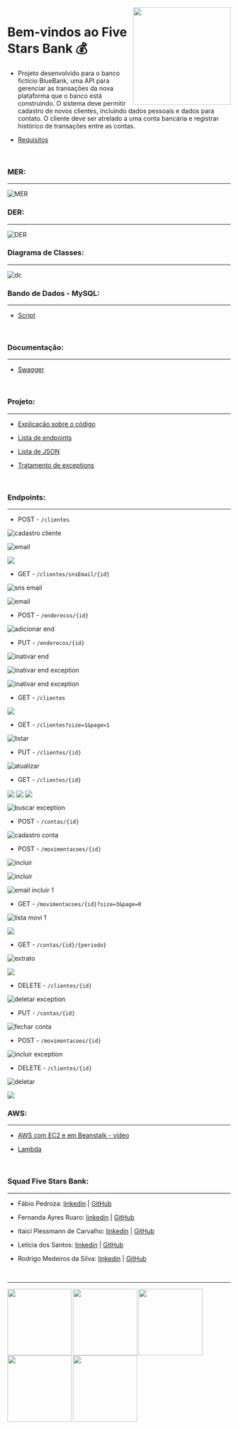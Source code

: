 <img align="right" height="220em" src="https://github.com/Feruaro/Five-Stars-Bank/blob/main/Imagens/Logotipo%20Brilho%20Minimalista%20Chic%20.png"/>

# Bem-vindos ao Five Stars Bank :moneybag:

* Projeto desenvolvido para o banco fictício BlueBank, uma API para gerenciar as transações da nova plataforma que o banco está construindo. O sistema deve permitir cadastro de novos clientes, incluindo dados pessoais e dados para contato. O cliente deve ser atrelado a uma conta bancária e registrar histórico de transações entre as contas.

* [Requisitos](https://github.com/Feruaro/Five-Stars-Bank/blob/main/Documentos/requisitos_projeto.md)

  ​

### MER:

--------

![MER](https://github.com/Feruaro/Five-Stars-Bank/blob/main/Documentos/mer_final.jpg)



### DER:

----

![DER](https://github.com/Feruaro/Five-Stars-Bank/blob/main/Documentos/der_final.jpg)



### Diagrama de Classes:

-------

![dc](https://github.com/Feruaro/Five-Stars-Bank/blob/main/Documentos/digrama_classes_final.jpg)



### Bando de Dados - MySQL:

--------

* [Script](https://github.com/Feruaro/Five-Stars-Bank/blob/main/Documentos/script_database.sql)

  ​

### Documentação:

------

- [Swagger](http://fivestarsbank-env-1.eba-hrsrzt2u.us-east-2.elasticbeanstalk.com/swagger-ui.html)

  ​

### Projeto:

--------

* [Explicação sobre o código](https://github.com/Feruaro/Five-Stars-Bank/blob/main/Documentos/explicacao_codigo.md)


* [Lista de endpoints](https://github.com/Feruaro/Five-Stars-Bank/blob/main/Documentos/lista_%20endpoints.md)

* [Lista de JSON](https://github.com/Feruaro/Five-Stars-Bank/blob/main/Documentos/lista_json.md)

* [Tratamento de exceptions](https://github.com/Feruaro/Five-Stars-Bank/blob/main/Documentos/tratamento_exception.md)

  ​

### Endpoints:

-----

* POST - `/clientes`


![cadastro cliente](https://github.com/Feruaro/Five-Stars-Bank/blob/main/Imagens/cadastro_cliente.jpg)

![email](https://github.com/Feruaro/Five-Stars-Bank/blob/main/Imagens/cadastro_cliente2.jpg)

<img align="center" src="https://github.com/Feruaro/Five-Stars-Bank/blob/main/Imagens/cadastro_cliente3.jpg"/>

* GET - `/clientes/snsEmail/{id}`

![sns email](https://github.com/Feruaro/Five-Stars-Bank/blob/main/Imagens/enviar_email.jpg)

![email](https://github.com/Feruaro/Five-Stars-Bank/blob/main/Imagens/enviar_email2.jpg)

* POST - `/enderecos/{id}`

![adicionar end](https://github.com/Feruaro/Five-Stars-Bank/blob/main/Imagens/adicionar_endereco.jpg)

* PUT - `/enderecos/{id}`

![inativar end](https://github.com/Feruaro/Five-Stars-Bank/blob/main/Imagens/inativar_endereco.jpg)

![inativar end exception](https://github.com/Feruaro/Five-Stars-Bank/blob/main/Imagens/inativar_endereco_exception2.jpg)

![inativar end exception](https://github.com/Feruaro/Five-Stars-Bank/blob/main/Imagens/inativar_endereco_exception.jpg)

* GET - `/clientes`

<img align="center" src="https://github.com/Feruaro/Five-Stars-Bank/blob/main/Imagens/listar_clientes_aws.jpg"/>

* GET - `/clientes?size=1&page=1`

![listar](https://github.com/Feruaro/Five-Stars-Bank/blob/main/Imagens/listar_clientes_pag1.jpg)

* PUT - `/clientes/{id}`

![atualizar](https://github.com/Feruaro/Five-Stars-Bank/blob/main/Imagens/atualizar_cliente.jpg)

* GET - `/clientes/{id}`

<img align="center" src="https://github.com/Feruaro/Five-Stars-Bank/blob/main/Imagens/buscar_cliente.jpg"/>

<img align="center" src="https://github.com/Feruaro/Five-Stars-Bank/blob/main/Imagens/buscar_cliente2.jpg"/>

<img align="center" src="https://github.com/Feruaro/Five-Stars-Bank/blob/main/Imagens/buscar_cliente_exception.jpg"/>

![buscar exception](https://github.com/Feruaro/Five-Stars-Bank/blob/main/Imagens/buscar_cliente_exception2.jpg)

* POST - `/contas/{id}`

![cadastro conta](https://github.com/Feruaro/Five-Stars-Bank/blob/main/Imagens/cadastrar_conta.jpg)

* POST - `/movimentacoes/{id}`

![incluir](https://github.com/Feruaro/Five-Stars-Bank/blob/main/Imagens/incluir_movi.jpg)

![incluir](https://github.com/Feruaro/Five-Stars-Bank/blob/main/Imagens/incluir_movi2.jpg)

![email incluir 1](https://github.com/Feruaro/Five-Stars-Bank/blob/main/Imagens/incluir_movi_email.jpg)

* GET - `/movimentacoes/{id}?size=3&page=0`

![lista movi 1](https://github.com/Feruaro/Five-Stars-Bank/blob/main/Imagens/listar_movi.jpg)

<img align="center" src="https://github.com/Feruaro/Five-Stars-Bank/blob/main/Imagens/listar_movi2.jpg"/>

* GET - `/contas/{id}/{periodo}`

![extrato](https://github.com/Feruaro/Five-Stars-Bank/blob/main/Imagens/extrato.jpg)

<img align="center" src="https://github.com/Feruaro/Five-Stars-Bank/blob/main/Imagens/extrato2.jpg"/>

* DELETE - `/clientes/{id}`

![deletar exception](https://github.com/Feruaro/Five-Stars-Bank/blob/main/Imagens/deletar_cliente_exception.jpg)

* PUT - `/contas/{id}`

![fechar conta](https://github.com/Feruaro/Five-Stars-Bank/blob/main/Imagens/fechar_conta.jpg)

* POST - `/movimentacoes/{id}`

![incluir exception](https://github.com/Feruaro/Five-Stars-Bank/blob/main/Imagens/incluir_movi_exception.jpg)

* DELETE - `/clientes/{id}`

![deletar](https://github.com/Feruaro/Five-Stars-Bank/blob/main/Imagens/deletar_cliente.jpg)

<img align="center" src="https://github.com/Feruaro/Five-Stars-Bank/blob/main/Imagens/deletar_cliente2.jpg"/>

### AWS:

------

* [AWS com EC2 e em Beanstalk - vídeo]()

* [Lambda]()

  ​

### Squad Five Stars Bank:

-------

* Fábio Pedroza:  [linkedin](https://www.linkedin.com/in/f%C3%A1bio-pedroza-analistaprotheus/) |  [GitHub](https://github.com/fabiopedroza)

* Fernanda Ayres Ruaro:  [linkedin](https://www.linkedin.com/in/fernanda-ruaro/) |  [GitHub](https://github.com/Feruaro)

* Itaici Plessmann de Carvalho:  [linkedin](https://www.linkedin.com/in/itaici-plessmann-de-carvalho-45413b42/) |  [GitHub](https://github.com/itaici)

* Letícia dos Santos:  [linkedin](https://www.linkedin.com/in/ldsleticia/) |  [GitHub](https://github.com/ldsleticia)

* Rodrigo Medeiros da Silva:  [linkedin](https://www.linkedin.com/in/rodrigomedeiros89/) |  [GitHub](https://github.com/MedeirosRodrigo)

  ​

---------------

<img align="left" height="150em" width="145em" src="https://github.com/Feruaro/Five-Stars-Bank/blob/main/Imagens/squad/Fabio.png"/>

<img align="left" height="150em" width="145em" src="https://github.com/Feruaro/Five-Stars-Bank/blob/main/Imagens/squad/fernanda.jpg"/>

<img align="left" height="150em" width="145em" src="https://github.com/Feruaro/Five-Stars-Bank/blob/main/Imagens/squad/itaici.png"/>

<img align="left" height="150em" width="145em" src="https://github.com/Feruaro/Five-Stars-Bank/blob/main/Imagens/squad/Le.jpg"/>

<img align="left" height="150em" width="145em" src="https://github.com/Feruaro/Five-Stars-Bank/blob/main/Imagens/squad/Rodrigo.jpg"/>